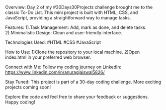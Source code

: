 Overview:
Day 2 of my #30Days30Projects challenge brought me to the classic To-Do List. This mini project is built with HTML, CSS, and JavaScript, providing a straightforward way to manage tasks.

Features:
1).Task Management: Add, mark as done, and delete tasks.
2).Minimalistic Design: Clean and user-friendly interface.

Technologies Used:
#HTML
#CSS
#JavaScript

How to Use:
1)Clone the repository to your local machine.
2)Open index.html in your preferred web browser.

Connect with Me:
Follow my coding journey on LinkedIn: https://www.linkedin.com/in/anuragjaiswal5826/

Stay Tuned:
This project is part of a 30-day coding challenge. More exciting projects coming soon!

Explore the code and feel free to share your feedback or suggestions. Happy coding!
